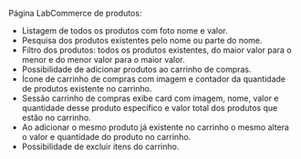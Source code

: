 Página LabCommerce de produtos:

- Listagem de todos os produtos com foto nome e valor.
- Pesquisa dos produtos existentes pelo nome ou parte do nome.
- Filtro dos produtos: todos os produtos existentes, do maior valor para o menor e do menor valor para o maior valor.
- Possibilidade de adicionar produtos ao carrinho de compras.
- Ícone de carrinho de compras com imagem e contador da quantidade de produtos existente no carrinho.
- Sessão carrinho de compras exibe card com imagem, nome, valor e quantidade desse produto especifico e valor total dos produtos que estão no carrinho.
- Ao adicionar o mesmo produto já existente no carrinho o mesmo altera o valor e quantidade do produto no carrinho.
- Possibilidade de excluir itens do carrinho.

